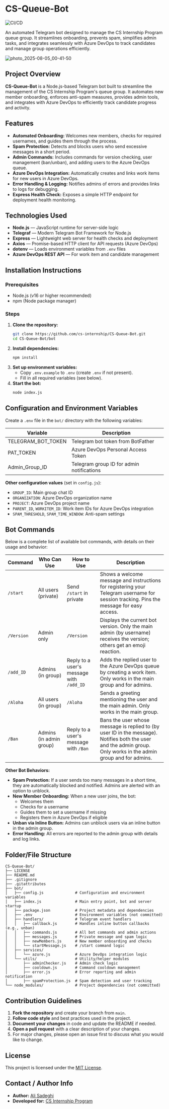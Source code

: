 # CS-Queue-Bot

![CI/CD](https://github.com/cs-internship/CS-Queue-Bot/actions/workflows/ci.yml/badge.svg)

An automated Telegram bot designed to manage the CS Internship Program queue group. It streamlines onboarding, prevents spam, simplifies admin tasks, and integrates seamlessly with Azure DevOps to track candidates and manage group operations efficiently.

![photo_2025-08-05_00-41-50](https://github.com/user-attachments/assets/abba91a6-9b22-42ab-b5c9-1718fbe7ae20)

## Project Overview

**CS-Queue-Bot** is a Node.js-based Telegram bot built to streamline the management of the CS Internship Program's queue group. It automates new member onboarding, enforces anti-spam measures, provides admin tools, and integrates with Azure DevOps to efficiently track candidate progress and activity.

## Features

- **Automated Onboarding:** Welcomes new members, checks for required usernames, and guides them through the process.
- **Spam Protection:** Detects and blocks users who send excessive messages in a short period.
- **Admin Commands:** Includes commands for version checking, user management (ban/unban), and adding users to the Azure DevOps queue.
- **Azure DevOps Integration:** Automatically creates and links work items for new users in Azure DevOps.
- **Error Handling & Logging:** Notifies admins of errors and provides links to logs for debugging.
- **Express Health Check:** Exposes a simple HTTP endpoint for deployment health monitoring.

## Technologies Used

- **Node.js** — JavaScript runtime for server-side logic
- **Telegraf** — Modern Telegram Bot Framework for Node.js
- **Express** — Lightweight web server for health checks and deployment
- **Axios** — Promise-based HTTP client for API requests (Azure DevOps)
- **dotenv** — Loads environment variables from `.env` files
- **Azure DevOps REST API** — For work item and candidate management

## Installation Instructions

### Prerequisites

- Node.js (v16 or higher recommended)
- npm (Node package manager)

### Steps

1. **Clone the repository:**
    ```sh
    git clone https://github.com/cs-internship/CS-Queue-Bot.git
    cd CS-Queue-Bot/bot
    ```
2. **Install dependencies:**
    ```sh
    npm install
    ```
3. **Set up environment variables:**
    - Copy `.env.example` to `.env` (create `.env` if not present).
    - Fill in all required variables (see below).
4. **Start the bot:**
    ```sh
    node index.js
    ```

## Configuration and Environment Variables

Create a `.env` file in the `bot/` directory with the following variables:

| Variable           | Description                               |
| ------------------ | ----------------------------------------- |
| TELEGRAM_BOT_TOKEN | Telegram bot token from BotFather         |
| PAT_TOKEN          | Azure DevOps Personal Access Token        |
| Admin_Group_ID     | Telegram group ID for admin notifications |

**Other configuration values** (set in `config.js`):

- `GROUP_ID`: Main group chat ID
- `ORGANIZATION`: Azure DevOps organization name
- `PROJECT`: Azure DevOps project name
- `PARENT_ID`, `WORKITEM_ID`: Work item IDs for Azure DevOps integration
- `SPAM_THRESHOLD`, `SPAM_TIME_WINDOW`: Anti-spam settings

## Bot Commands

Below is a complete list of available bot commands, with details on their usage and behavior:

| Command    | Who Can Use             | How to Use                               | Description                                                                                                                                                      |
| ---------- | ----------------------- | ---------------------------------------- | ---------------------------------------------------------------------------------------------------------------------------------------------------------------- |
| `/start`   | All users (private)     | Send `/start` in private                 | Shows a welcome message and instructions for registering your Telegram username for session tracking. Pins the message for easy access.                          |
| `/Version` | Admin only              | `/Version`                               | Displays the current bot version. Only the main admin (by username) receives the version; others get an emoji reaction.                                          |
| `/add_ID`  | Admins (in group)       | Reply to a user's message with `/add_ID` | Adds the replied user to the Azure DevOps queue by creating a work item. Only works in the main group and for admins.                                            |
| `/Aloha`   | All users (in group)    | `/Aloha`                                 | Sends a greeting mentioning the user and the main admin. Only works in the main group.                                                                           |
| `/Ban`     | Admins (in admin group) | Reply to a user's message with `/Ban`    | Bans the user whose message is replied to (by user ID in the message). Notifies both the user and the admin group. Only works in the admin group and for admins. |

**Other Bot Behaviors:**

- **Spam Protection:** If a user sends too many messages in a short time, they are automatically blocked and notified. Admins are alerted with an option to unblock.
- **New Member Onboarding:** When a new user joins, the bot:
    - Welcomes them
    - Checks for a username
    - Guides them to set a username if missing
    - Registers them in Azure DevOps if eligible
- **Unban via Inline Button:** Admins can unblock users via an inline button in the admin group.
- **Error Handling:** All errors are reported to the admin group with details and log links.

## Folder/File Structure

```
CS-Queue-Bot/
├── LICENSE
├── README.md
├── .gitignore
├── .gitattributes
├── bot/
│   ├── config.js              # Configuration and environment variables
│   ├── index.js               # Main entry point, bot and server startup
│   ├── package.json           # Project metadata and dependencies
│   ├── .env                   # Environment variables (not committed)
│   ├── handlers/              # Telegram event handlers
│   │   ├── callback.js        # Handles inline button callbacks (e.g., unban)
│   │   ├── commands.js        # All bot commands and admin actions
│   │   ├── messages.js        # Private message and spam logic
│   │   ├── newMembers.js      # New member onboarding and checks
│   │   └── startMessage.js    # /start command logic
│   ├── services/
│   │   └── azure.js           # Azure DevOps integration logic
│   └── utils/                 # Utility/helper modules
│       ├── adminChecker.js    # Admin check logic
│       ├── cooldown.js        # Command cooldown management
│       ├── error.js           # Error reporting and admin notification
│       ├── spamProtection.js  # Spam detection and user tracking
└── node_modules/              # Project dependencies (not committed)
```

## Contribution Guidelines

1. **Fork the repository** and create your branch from `main`.
2. **Follow code style** and best practices used in the project.
3. **Document your changes** in code and update the README if needed.
4. **Open a pull request** with a clear description of your changes.
5. For major changes, please open an issue first to discuss what you would like to change.

## License

This project is licensed under the [MIT License](./LICENSE).

## Contact / Author Info

- **Author:** [Ali Sadeghi](https://github.com/Ali-Sdg90)
- **Developed for:** [CS Internship Program](https://github.com/cs-internship)

